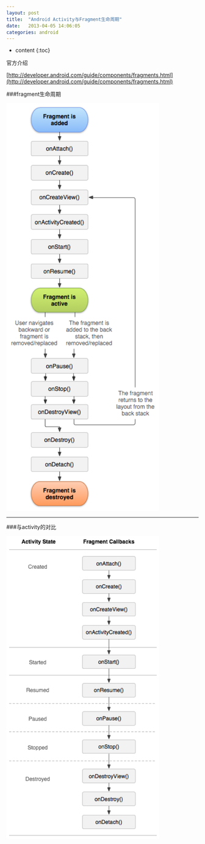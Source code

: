 ```yaml
---
layout: post
title:  "Android Activity与Fragment生命周期"
date:   2013-04-05 14:06:05
categories: android
---
```


* content
{:toc}

官方介绍

[http://developer.android.com/guide/components/fragments.html](http://developer.android.com/guide/components/fragments.html)

###fragment生命周期

<img src="/images/fragment_lifecycle.png" width = "400" alt="fragment lifecycle"/>

------

###与activity的对比

<img src="/images/activity_fragment_lifecycle.png" width = "400" alt="activity fragment lifecycle"/>